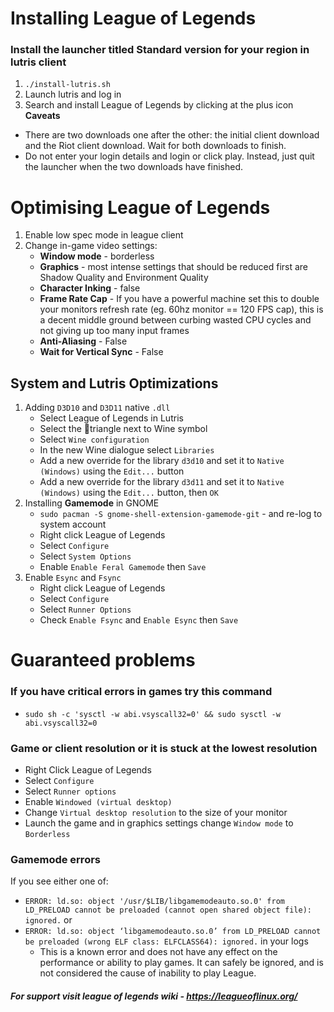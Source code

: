 # Installing League of Legends
### Install the launcher titled Standard version for your region in lutris client
1. `./install-lutris.sh` 
2. Launch lutris and log in
3. Search and install League of Legends by clicking at the plus icon
**Caveats**
- There are two downloads one after the other: the initial client download and the Riot client download. Wait for both downloads to finish.
- Do not enter your login details and login or click play. Instead, just quit the launcher when the two downloads have finished.

# Optimising League of Legends
1. Enable low spec mode in league client
2. Change in-game video settings:
    - **Window mode** - borderless
    - **Graphics** - most intense settings that should be reduced first are Shadow Quality and Environment Quality
    - **Character Inking** - false
    - **Frame Rate Cap** - If you have a powerful machine set this to double your monitors refresh rate (eg. 60hz monitor == 120 FPS cap), this is a decent middle ground between curbing wasted CPU cycles and not giving up too many input frames
    - **Anti-Aliasing** - False
    - **Wait for Vertical Sync** - False
## System and Lutris Optimizations
1. Adding `D3D10` and `D3D11` native `.dll`
    - Select League of Legends in Lutris
    - Select the 🔺triangle next to Wine symbol
    - Select `Wine configuration`
    - In the new Wine dialogue select `Libraries`
    - Add a new override for the library `d3d10` and set it to `Native (Windows)` using the `Edit...` button
    - Add a new override for the library `d3d11` and set it to `Native (Windows)` using the `Edit...` button, then `OK`
2. Installing **Gamemode** in GNOME
    - `sudo pacman -S gnome-shell-extension-gamemode-git` - and re-log to system account
    - Right click League of Legends
    - Select `Configure`
    - Select `System Options`
    - Enable `Enable Feral Gamemode` then `Save`
3. Enable `Esync` and `Fsync`
    - Right click League of Legends
    - Select `Configure`
    - Select `Runner Options`
    - Check `Enable Fsync` and `Enable Esync` then `Save`

# Guaranteed problems
### If you have critical errors in games try this command
- `sudo sh -c 'sysctl -w abi.vsyscall32=0' && sudo sysctl -w abi.vsyscall32=0`

### Game or client resolution or it is stuck at the lowest resolution
-  Right Click League of Legends
-  Select `Configure`
-  Select `Runner options`
-  Enable `Windowed (virtual desktop)`
-  Change `Virtual desktop resolution` to the size of your monitor
-  Launch the game and in graphics settings change `Window mode` to `Borderless`

### Gamemode errors
If you see either one of: 
- `ERROR: ld.so: object '/usr/$LIB/libgamemodeauto.so.0' from LD_PRELOAD cannot be preloaded (cannot open shared object file): ignored.` or 
- `ERROR: ld.so: object ‘libgamemodeauto.so.0’ from LD_PRELOAD cannot be preloaded (wrong ELF class: ELFCLASS64): ignored.` in your logs
    - This is a known error and does not have any effect on the performance or ability to play games. It can safely be ignored, and is not considered the cause of inability to play League.

##### For support visit league of legends wiki - https://leagueoflinux.org/
